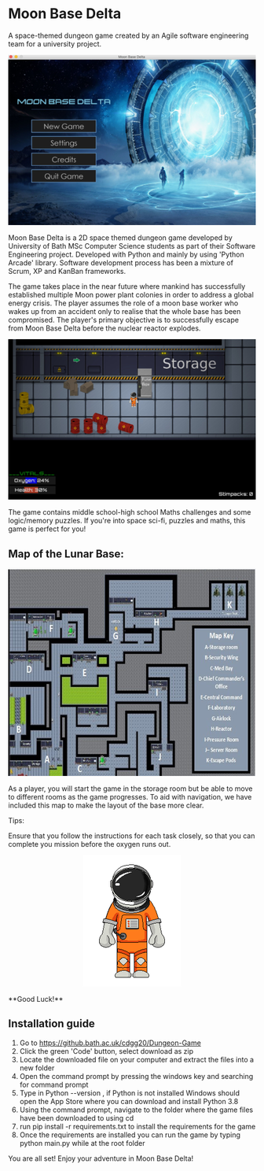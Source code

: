 
# Moon Base Delta
A space-themed dungeon game created by an Agile software engineering team for a university project. 

![GitHub Logo](/images/picture1.jpg)

Moon Base Delta is a 2D space themed dungeon game developed by University of Bath MSc Computer Science students as part of their Software Engineering project. Developed with Python and mainly by using 'Python Arcade' library. Software development process has been a mixture of Scrum, XP and KanBan frameworks.

The game takes place in the near future where mankind has successfully established multiple Moon power plant colonies in order to address a global energy crisis. 
The player assumes the role of a moon base worker who wakes up from an accident only to realise that the whole base has been compromised. The player's primary objective is to successfully escape from Moon Base Delta before the nuclear reactor explodes.

![GitHub Logo](/images/picture2.jpg)

The game contains middle school-high school Maths challenges and some logic/memory puzzles. If you're into space sci-fi, puzzles and maths, this game is perfect for you!

## Map of the Lunar Base:


<p align="center">
  <img width="641" height="422" src="https://github.com/avoutsinas/Moon-Base-Delta/blob/main/images/picture3.jpg">
</p>

As a player, you will start the game in the storage room but be able to move to different rooms as the game progresses. To aid with navigation, we have included this map to make the layout of the base more clear. 

Tips:

Ensure that you follow the instructions for each task closely, so that you can complete you mission before the oxygen runs out.

<p align="center">
  <img width="200" height="267" src="https://github.com/avoutsinas/Moon-Base-Delta/blob/main/Custom_graphics/Animation_Preview_Front.gif">
</p>
**Good Luck!**   



## Installation guide
1. Go to https://github.bath.ac.uk/cdgg20/Dungeon-Game
2. Click the green 'Code' button, select download as zip
3. Locate the downloaded file on your computer and extract the files into a
   new folder
4. Open the command prompt by pressing the windows key and searching for command prompt
5. Type in Python --version , if Python is not installed Windows should open the App Store where you can download and install Python 3.8
6. Using the command prompt, navigate to the folder where the game files have been downloaded to using cd
7. run pip install -r requirements.txt to install the requirements for the game
8. Once the requirements are installed you can run the game by typing python main.py while at the root folder

You are all set! Enjoy your adventure in Moon Base Delta!
